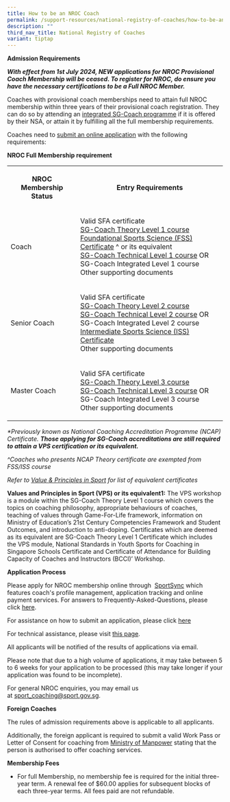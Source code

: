 ```yaml
---
title: How to be an NROC Coach
permalink: /support-resources/national-registry-of-coaches/how-to-be-an-nroc-coach/
description: ""
third_nav_title: National Registry of Coaches
variant: tiptap
---
```

<p><strong>Admission Requirements</strong>
</p>
<p><strong><em>With effect from 1st July 2024, NEW applications for NROC Provisional Coach Membership will be ceased. To register for NROC, do ensure you have the necessary certifications to be a Full NROC Member.&nbsp;</em></strong>
</p>
<p>Coaches with provisional coach memberships need to attain full NROC membership
within three years of their provisional coach registration. They can do
so by attending an <a href="https://coachsg.sportsingapore.gov.sg/sgcoachprogramme" rel="noopener noreferrer nofollow" target="_blank">integrated SG-Coach programme</a> if
it is offered by their NSA, or attain it by fulfilling all the full membership
requirements.</p>
<p>Coaches need to&nbsp;<a href="http://www.sportsync.sg/" rel="noopener noreferrer nofollow" target="_blank">submit an online application</a>&nbsp;with
the following requirements:</p>
<p><strong>NROC Full Membership requirement</strong>
</p>
<table style="minWidth: 50px">
<colgroup>
<col>
<col>
</colgroup>
<tbody>
<tr>
<th rowspan="1" colspan="1">
<p><strong>NROC Membership Status</strong>
</p>
</th>
<th rowspan="1" colspan="1">
<p><strong>Entry Requirements</strong>
</p>
</th>
</tr>
<tr>
<td rowspan="1" colspan="1">
<p>Coach</p>
</td>
<td rowspan="1" colspan="1">
<p>Valid SFA certificate
<br><a href="/coaches-corner/singapore-coach-excellence/sg-coach-level-1-theory-programme/" rel="noopener noreferrer nofollow" target="_blank">SG-Coach Theory Level 1 course</a> 
<br><a href="/coaches-corner/singapore-coach-excellence/foundational-and-intermediate-sports-science-courses/" rel="noopener noreferrer nofollow" target="_blank">Foundational Sports Science (FSS) Certificate</a>&nbsp;^&nbsp;or
its equivalent
<br><a href="/coaches-corner/singapore-coach-excellence/sg-coach-technical-programme-accreditation/" rel="noopener noreferrer nofollow" target="_blank">SG-Coach Technical Level 1 course</a> OR
SG-Coach Integrated Level 1 course
<br>Other supporting documents</p>
</td>
</tr>
<tr>
<td rowspan="1" colspan="1">
<p>Senior Coach</p>
</td>
<td rowspan="1" colspan="1">
<p>Valid SFA certificate
<br><a href="/coaches-corner/singapore-coach-excellence/sg-coach-level-1-theory-programme/" rel="noopener noreferrer nofollow" target="_blank">SG-Coach Theory Level 2 course</a> 
<br><a href="/coaches-corner/singapore-coach-excellence/sg-coach-technical-programme-accreditation/" rel="noopener noreferrer nofollow" target="_blank">SG-Coach Technical Level 2 course</a> OR
SG-Coach Integrated Level 2 course
<br><a href="/coaches-corner/singapore-coach-excellence/foundational-and-intermediate-sports-science-courses/" rel="noopener noreferrer nofollow" target="_blank">Intermediate Sports Science (ISS) Certificate</a> 
<br>Other supporting documents</p>
</td>
</tr>
<tr>
<td rowspan="1" colspan="1">
<p>Master Coach</p>
</td>
<td rowspan="1" colspan="1">
<p>Valid SFA certificate
<br><a href="/coaches-corner/singapore-coach-excellence/sg-coach-level-1-theory-programme/" rel="noopener noreferrer nofollow" target="_blank">SG-Coach Theory Level 3 course</a> 
<br><a href="/coaches-corner/singapore-coach-excellence/sg-coach-technical-programme-accreditation/" rel="noopener noreferrer nofollow" target="_blank">SG-Coach Technical Level 3 course</a> OR
SG-Coach Integrated Level 3 course
<br>Other supporting documents</p>
</td>
</tr>
</tbody>
</table>
<p><em>*Previously known as National Coaching Accreditation Programme (NCAP) Certificate.&nbsp;</em><strong><em>Those applying for SG-Coach accreditations&nbsp;are still required to attain a VPS certification or its equivalent.</em></strong>
</p>
<p><em>^Coaches who presents NCAP Theory certificate are exempted from FSS/ISS course</em>
</p>
<p><em>Refer to&nbsp;<a href="/sports-education/value-and-principles-in-sport/" rel="noopener noreferrer nofollow" target="_blank">Value &amp; Principles in Sport</a>&nbsp;for list of equivalent certificates</em>
</p>
<p><strong>Values and Principles in Sport (VPS) or its equivalent1:</strong>&nbsp;The
VPS workshop is a module within the SG-Coach Theory Level 1 course which
covers the topics on coaching philosophy, appropriate behaviours of coaches,
teaching of values through Game-For-Life framework, information on Ministry
of Education’s 21st Century Competencies Framework and Student Outcomes,
and introduction to anti-doping. Certificates which are deemed as its equivalent
are SG-Coach Theory Level 1 Certificate which includes the VPS module,
National Standards in Youth Sports for Coaching in Singapore Schools Certificate
and Certificate of Attendance for Building Capacity of Coaches and Instructors
(BCCI)’ Workshop.</p>
<p><strong>Application Process</strong>
</p>
<p>Please&nbsp;apply&nbsp;for NROC membership online&nbsp;through&nbsp;
<a href="https://www.sportsync.sg/" rel="noopener noreferrer nofollow" target="_blank">SportSync</a>&nbsp;which features coach's profile management, application
tracking and online payment services. For answers to Frequently-Asked-Questions,
please click&nbsp;<a href="https://www.sportsync.sg/App/System/FAQ" rel="noopener noreferrer nofollow" target="_blank">here</a>.</p>
<p>For assistance on how to submit an application, please click <a href="/files/Support/National%20Registry%20of%20Coaches/New_Application.pdf" rel="noopener noreferrer nofollow" target="_blank">here</a>
</p>
<p>For technical assistance, please visit&nbsp;<a href="https://www.sportsync.sg/App/Login/Contact" rel="noopener noreferrer nofollow" target="_blank">this page</a>.</p>
<p>All applicants will be notified of the results of applications via email.</p>
<p>Please note that due to a high volume of applications, it may take between
5 to 6 weeks for your application to be processed (this may take longer
if your application was found to be incomplete).</p>
<p>For general NROC enquiries, you may email us at&nbsp;<a href="mailto:sport_coaching@sport.gov.sg" rel="noopener noreferrer nofollow" target="_blank">sport_coaching@sport.gov.sg</a>.</p>
<p><strong>Foreign Coaches</strong>
</p>
<p>The rules of admission requirements above is applicable to all applicants.</p>
<p>Additionally, the foreign applicant is required to submit a valid Work
Pass or Letter of Consent for coaching from&nbsp;<a href="http://www.mom.gov.sg/Pages/default.aspx" rel="noopener noreferrer nofollow" target="_blank">Ministry of Manpower</a>&nbsp;stating
that the person is authorised to offer coaching services.</p>
<p><strong>Membership Fees</strong>
</p>
<ul data-tight="true" class="tight">
<li>
<p>For full Membership,&nbsp;no membership fee is required for the initial
three-year term. A renewal fee of $60.00 applies for subsequent blocks
of each three-year terms. All fees paid are not refundable.</p>
</li>
</ul>
<p></p>